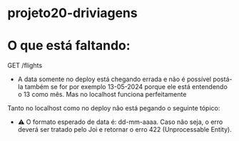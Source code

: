 # projeto20-driviagens

# O que está faltando:

GET /flights 

- A data somente no deploy está chegando errada e não é possível postá-la também se for por exemplo 13-05-2024 porque ele está entendendo o 13 como mês.
Mas no localhost funciona perfeitamente

Tanto no localhost como no deploy não está pegando o seguinte tópico:
- ⚠️ O formato esperado de data é: dd-mm-aaaa. Caso não seja, o erro deverá ser tratado pelo Joi e retornar o erro 422 (Unprocessable Entity).